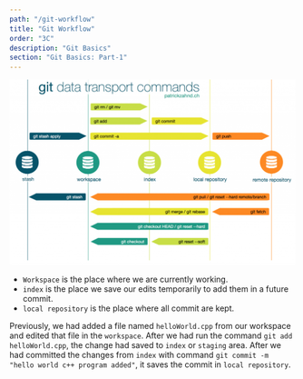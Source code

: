 ```yaml
---
path: "/git-workflow"
title: "Git Workflow"
order: "3C"
description: "Git Basics"
section: "Git Basics: Part-1"
---
```


![Git Workflow](images/git-data-transport.png)

- `Workspace` is the place where we are currently working.
- `index` is the place we save our edits temporarily to add them in a future commit.
- `local repository` is the place where all commit are kept.

Previously, we had added a file named `helloWorld.cpp` from our workspace and edited that file in the `workspace`. After we had run the command `git add helloWorld.cpp`, the change had saved to `index` or `staging` area. After we had committed the changes from `index` with command `git commit -m "hello world c++ program added"`, it saves the commit in `local repository`.
